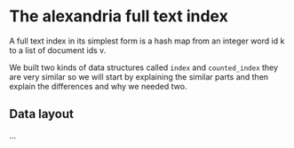 # The alexandria full text index

A full text index in its simplest form is a hash map from an integer word id k to a list of document ids v.

We built two kinds of data structures called ```index``` and ```counted_index``` they are very similar so we will start by explaining the similar parts and then explain the differences and why we needed two.

## Data layout

...
